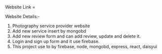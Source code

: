 Website Link = 

Website Details:-
1. Photography service provider website
2. Add new service insert by mongobd
3. Add new review form and can add review, update and delete it.
4. Login and sign up form and it use firebase.
5. This project use to by firebase, node, mongobd, express, react, daisyui
